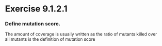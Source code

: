 # Exercise 9.1.2.1
### Define mutation score.
The amount of coverage is usually written as the ratio of mutants killed over all mutants is the definition of mutation score